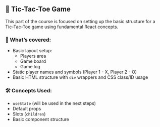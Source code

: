 ## 🧩 Tic-Tac-Toe Game

This part of the course is focused on setting up the basic structure for a Tic-Tac-Toe game using fundamental React concepts.

### 🔧 What’s covered:
- Basic layout setup:
  - Players area
  - Game board
  - Game log
- Static player names and symbols (Player 1 - X, Player 2 - O)
- Basic HTML structure with `div` wrappers and CSS class/ID usage

### 🛠 Concepts Used:
- `useState` (will be used in the next steps)
- Default props
- Slots (`children`)
- Basic component structure
